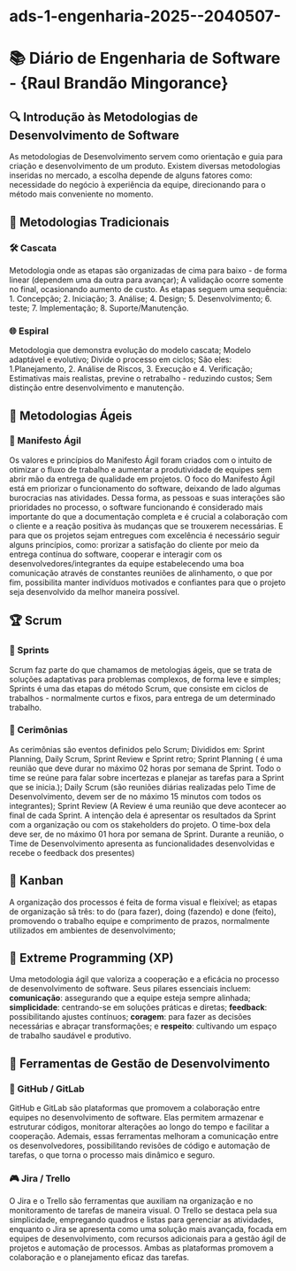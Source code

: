 # ads-1-engenharia-2025--2040507-

# 📚 Diário de Engenharia de Software - {Raul Brandão Mingorance}

## 🔍 Introdução às Metodologias de Desenvolvimento de Software  
As metodologias de Desenvolvimento servem como orientação e guia para criação e desenvolvimento de um produto. Existem diversas metodologias inseridas no mercado, a escolha depende de alguns fatores como: necessidade do negócio à experiência da equipe, direcionando para o método mais conveniente no momento.

## 📖 Metodologias Tradicionais  
### 🛠️ Cascata  
Metodologia onde as etapas são organizadas de cima para baixo - de forma linear (dependem uma da outra para avançar); A validação ocorre somente no final, ocasionando aumento de custo. As etapas seguem uma sequência: 1. Concepção; 2. Iniciação; 3. Análise; 4. Design; 5. Desenvolvimento; 6. teste; 7. Implementação; 8. Suporte/Manutenção.

### 🌐 Espiral  
Metodologia que demonstra evolução do modelo cascata; Modelo adaptável e evolutivo; Divide o processo em ciclos; São eles: 1.Planejamento, 2. Análise de Riscos, 3. Execução e 4. Verificação; Estimativas mais realistas, previne o retrabalho - reduzindo custos; Sem distinção entre desenvolvimento e manutenção. 

## 💪 Metodologias Ágeis  
### 📖 Manifesto Ágil  
Os valores e princípios do Manifesto Ágil foram criados com o intuito de otimizar o fluxo de trabalho e aumentar a produtividade de equipes sem abrir mão da entrega de qualidade em projetos. O foco do Manifesto Ágil está em priorizar o funcionamento do software, deixando de lado algumas burocracias nas atividades. Dessa forma, as pessoas e suas interações são prioridades no processo, o software funcionando é considerado mais importante do que a documentação completa e é crucial a colaboração com o cliente e a reação positiva às mudanças que se trouxerem necessárias. E para que os projetos sejam entregues com excelência é necessário seguir alguns princípios, como: prorizar a satisfação do cliente por meio da entrega contínua do software, cooperar e interagir com os desenvolvedores/integrantes da equipe estabelecendo uma boa comunicação através de constantes reuniões de alinhamento, o que por fim, possibilita manter indivíduos motivados e confiantes para que o projeto seja desenvolvido da melhor maneira possível.

## 🏆 Scrum  
### 📅 Sprints  
Scrum faz parte do que chamamos de metologias ágeis, que se trata de soluções adaptativas para problemas complexos, de forma leve e simples; Sprints é uma das etapas do método Scrum, que consiste em ciclos de trabalhos - normalmente curtos e fixos, para entrega de um determinado trabalho.

### 💬 Cerimônias  
As cerimônias são eventos definidos pelo Scrum; Divididos em: Sprint Planning, Daily Scrum, Sprint Review e Sprint retro; Sprint Planning ( é uma reunião que deve durar no máximo 02 horas por semana de Sprint. Todo o time se reúne para falar sobre incertezas e planejar as tarefas para a Sprint que se inicia.); Daily Scrum (são reuniões diárias realizadas pelo Time de Desenvolvimento, devem ser de no máximo 15 minutos com todos os integrantes); Sprint Review (A Review é uma reunião que deve acontecer ao final de cada Sprint. A intenção dela é apresentar os resultados da Sprint com a organização ou com os stakeholders do projeto. O time-box dela deve ser, de no máximo 01 hora por semana de Sprint. Durante a reunião, o Time de Desenvolvimento apresenta as funcionalidades desenvolvidas e recebe o feedback dos presentes)

## 🎯 Kanban  
A organização dos processos é feita de forma visual e fleixível; as etapas de organização sã três: to do (para fazer), doing (fazendo) e done (feito), promovendo o trabalho equipe e comprimento de prazos, normalmente utilizados em ambientes de desenvolvimento; 

## 🚀 Extreme Programming (XP)  
Uma metodologia ágil que valoriza a cooperação e a eficácia no processo de desenvolvimento de software. Seus pilares essenciais incluem: **comunicação**: assegurando que a equipe esteja sempre alinhada; **simplicidade**: centrando-se em soluções práticas e diretas; **feedback**: possibilitando ajustes contínuos; **coragem**: para fazer as decisões necessárias e abraçar transformações; e **respeito**: cultivando um espaço de trabalho saudável e produtivo.

## 🔧 Ferramentas de Gestão de Desenvolvimento  
### 💪 GitHub / GitLab  
GitHub e GitLab são plataformas que promovem a colaboração entre equipes no desenvolvimento de software. Elas permitem armazenar e estruturar códigos, monitorar alterações ao longo do tempo e facilitar a cooperação. Ademais, essas ferramentas melhoram a comunicação entre os desenvolvedores, possibilitando revisões de código e automação de tarefas, o que torna o processo mais dinâmico e seguro.

### 🎮 Jira / Trello  
O Jira e o Trello são ferramentas que auxiliam na organização e no monitoramento de tarefas de maneira visual. O Trello se destaca pela sua simplicidade, empregando quadros e listas para gerenciar as atividades, enquanto o Jira se apresenta como uma solução mais avançada, focada em equipes de desenvolvimento, com recursos adicionais para a gestão ágil de projetos e automação de processos. Ambas as plataformas promovem a colaboração e o planejamento eficaz das tarefas.
